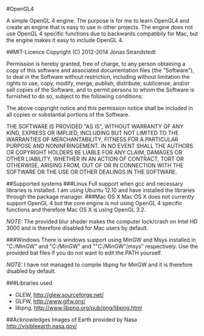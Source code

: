 #OpenGL4

A simple OpenGL 4 engine. The purpose is for me to learn OpenGL4 and create an engine that is easy to use in other projects. The engine does not use OpenGL 4 specific functions due to backwards compatibily for Mac, but the engine makes it easy to include OpenGL 4.

##MIT-Licence
Copyright (C) 2012-2014 Jonas Strandstedt

Permission is hereby granted, free of charge, to any person obtaining a copy of this software and associated documentation files (the "Software"), to deal in the Software without restriction, including without limitation the rights to use, copy, modify, merge, publish, distribute, sublicense, and/or sell copies of the Software, and to permit persons to whom the Software is furnished to do so, subject to the following conditions:

The above copyright notice and this permission notice shall be included in all copies or substantial portions of the Software.

THE SOFTWARE IS PROVIDED "AS IS", WITHOUT WARRANTY OF ANY KIND, EXPRESS OR IMPLIED, INCLUDING BUT NOT LIMITED TO THE WARRANTIES OF MERCHANTABILITY, FITNESS FOR A PARTICULAR PURPOSE AND NONINFRINGEMENT. IN NO EVENT SHALL THE AUTHORS OR COPYRIGHT HOLDERS BE LIABLE FOR ANY CLAIM, DAMAGES OR OTHER LIABILITY, WHETHER IN AN ACTION OF CONTRACT, TORT OR OTHERWISE, ARISING FROM, OUT OF OR IN CONNECTION WITH THE SOFTWARE OR THE USE OR OTHER DEALINGS IN THE SOFTWARE.

##Supported systems
###Linux
Full support when gcc and necessary libraries is installed. I am using Ubuntu 12.10 and have installed the libraries through the package manager.
###Mac OS X
Mac OS X does not currently support OpenGL 4 but the core engine is not using OpenGL 4 specific functions and therefore Mac OS X is using OpenGL 3.2. 

*NOTE:* The provided blur shader makes the computer lock/crash on Intel HD 3000 and is therefore disabled for Mac users by default.

###Windows
There is windows support using MinGW and Msys installed in "C:/MinGW" and "C:/MinGW" and ""C:/MinGW"/msys" respectively. Use the provided bat files if you do not want to edit the PATH yourself.

*NOTE:* I have not managed to compile libpng for MinGW and it is therefore disabled by default.

###Libraries used
- GLEW, http://glew.sourceforge.net/
- GLFW, http://www.glfw.org/
- libpng, http://www.libpng.org/pub/png/libpng.html

##Acknowledges
Images of Earth provided by Nasa
http://visibleearth.nasa.gov/
